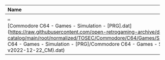 |Name|Size|
|:---|---:|
|[..](../index.html)|DIR|
|[Commodore C64 - Games - Simulation - [PRG].dat](https://raw.githubusercontent.com/open-retrogaming-archive/dat-catalog/main/root/normalized/TOSEC/Commodore/C64/Games/Simulation/[PRG]/Commodore C64 - Games - Simulation - [PRG]/Commodore C64 - Games - Simulation - [PRG] (TOSEC-v2022-12-22_CM).dat)|89883|
